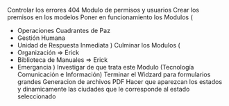 Controlar los errores 404
Modulo de permisos y usuarios
Crear los premisos en los modelos
Poner en funcionamiento los Modulos (
  - Operaciones Cuadrantes de Paz
  - Gestión Humana
  - Unidad de Respuesta Inmediata
)
Culminar los Modulos (
  - Organización => Erick
  - Biblioteca de Manuales => Erick
  - Emergancia
)
Investigar de que trata este Modulo (Tecnología Comunicación e Información)
Terminar el Widzard para formularios grandes
Generacion de archivos PDF
Hacer que aparezcan los estados y dinamicamente las ciudades que le corresponde al estado seleccionado